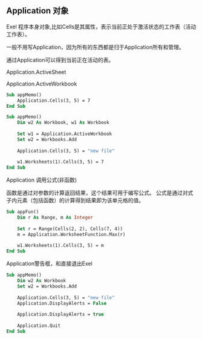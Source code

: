 ## Application 对象

Exel 程序本身对象,比如Cells是其属性，表示当前正处于激活状态的工作表（活动工作表）。

一般不用写Application，因为所有的东西都是归于Application所有和管理。

通过Application可以得到当前正在活动的表。

Application.ActiveSheet

Application.ActiveWorkbook

```vb
Sub appMemo()
    Application.Cells(3, 5) = 7
End Sub
```

```vb
Sub appMemo()
    Dim w2 As Workbook, w1 As Workbook
        
    Set w1 = Application.ActiveWorkbook
    Set w2 = Workbooks.Add
        
    Application.Cells(3, 5) = "new file"
    
    w1.Worksheets(1).Cells(3, 5) = 7
End Sub
```

Application 调用公式(非函数)

函数是通过对参数的计算返回结果，这个结果可用于编写公式。
公式是通过对式子内元素（包括函数）的计算得到结果即为该单元格的值。

```vb
Sub appFun()
    Dim r As Range, m As Integer
    
    Set r = Range(Cells(2, 2), Cells(7, 4))
    m = Application.WorksheetFunction.Max(r)
    
    w1.Worksheets(1).Cells(3, 5) = m
End Sub
```

Application警告框，和直接退出Exel

```vb
Sub appMemo()
    Dim w2 As Workbook
    Set w2 = Workbooks.Add
        
    Application.Cells(3, 5) = "new file"
    Application.DisplayAlerts = False
    
    Application.DisplayAlerts = true
            
    Application.Quit 
End Sub
```

